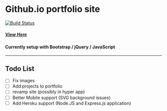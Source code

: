 # Github.io portfolio site
[![Build Status](https://caprado.github.io)](https://caprado.github.io)
##### [View Here](https://caprado.github.io)
#### Currently setup with Bootstrap / jQuery / JavaScript
---
## Todo List
- [ ] Fix images
- [ ] Add projects to portfolio
- [ ] revamp site (possibly in hyper app)
- [ ] Better Mobile support (SVG background issues)
- [ ] Add Heroku support (Node.JS and Express.js application)  
